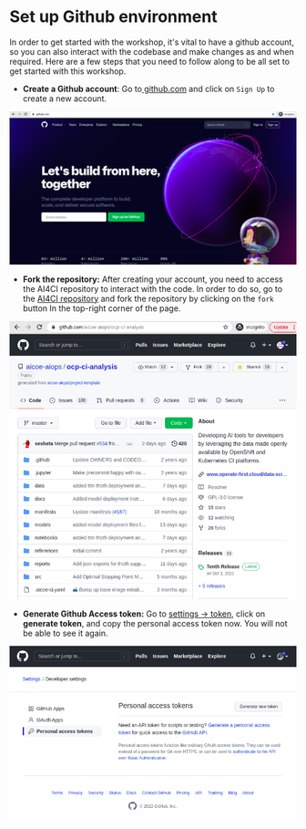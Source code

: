 # Set up Github environment

In order to get started with the workshop, it's vital to have a github account, so you can also interact with the codebase and make changes as and when required. Here are a few steps that you need to follow along to be all set to get started with this workshop.

* **Create a Github account**: Go to[ github.com](https://github.com/) and click on `Sign Up` to create a new account.

![alt_text](../assets/images/git-setup-git-account.png "image_tooltip")

* **Fork the repository:** After creating your account, you need to access the AI4CI repository to interact with the code. In order to do so, go to the [AI4CI repository](https://github.com/aicoe-aiops/ocp-ci-analysis) and fork the repository by clicking on the `fork` button In the top-right corner of the page.

![alt_text](../assets/images/git-setup-fork-repo.png "image_tooltip")

* **Generate Github Access token:** Go to [ settings -> token](https://github.com/settings/tokens), click on **generate token**, and copy the personal access token now. You will not be able to see it again.

![alt_text](../assets/images/git-setup-pat.png "image_tooltip")
